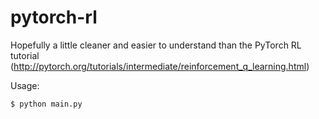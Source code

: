 # pytorch-rl

Hopefully a little cleaner and easier to understand than the PyTorch RL tutorial (http://pytorch.org/tutorials/intermediate/reinforcement_q_learning.html)

Usage:

```$ python main.py```
